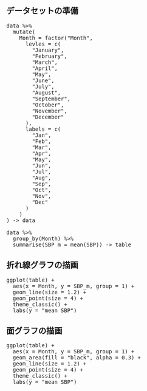## データセットの準備

<pre class="file" data-target="clipboard">
data %>%
  mutate(
    Month = factor("Month",
      levles = c(
        "January",
        "February",
        "March",
        "April",
        "May",
        "June",
        "July",
        "August",
        "September",
        "October",
        "November",
        "December"
      ),
      labels = c(
        "Jan",
        "Feb",
        "Mar",
        "Apr",
        "May",
        "Jun",
        "Jul",
        "Aug",
        "Sep",
        "Oct",
        "Nov",
        "Dec"
      )
    )
) -> data

data %>%
  group_by(Month) %>%
  summarise(SBP_m = mean(SBP)) -> table
</pre>

## 折れ線グラフの描画

<pre class="file" data-target="clipboard">
ggplot(table) +
  aes(x = Month, y = SBP_m, group = 1) +
  geom_line(size = 1.2) +
  geom_point(size = 4) +
  theme_classic() +
  labs(y = "mean_SBP")
</pre>

## 面グラフの描画

<pre class="file" data-target="clipboard">
ggplot(table) +
  aes(x = Month, y = SBP_m, group = 1) +
  geom_area(fill = "black", alpha = 0.3) +
  geom_line(size = 1.2) +
  geom_point(size = 4) +
  theme_classic() +
  labs(y = "mean_SBP")
</pre>

